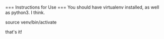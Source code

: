 === Instructions for Use ===
You should have virtualenv installed, as well as python3. I think.

source venv/bin/activate

that's it!
